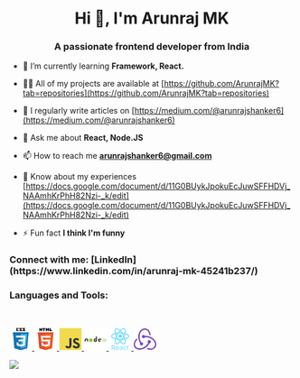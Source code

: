 <h1 align="center">Hi 👋, I'm Arunraj MK</h1>
<h3 align="center">A passionate frontend developer from India</h3>

- 🌱 I’m currently learning **Framework, React.**

- 👨‍💻 All of my projects are available at [https://github.com/ArunrajMK?tab=repositories](https://github.com/ArunrajMK?tab=repositories)

- 📝 I regularly write articles on [https://medium.com/@arunrajshanker6](https://medium.com/@arunrajshanker6)

- 💬 Ask me about **React, Node.JS**

- 📫 How to reach me **arunrajshanker6@gmail.com**

- 📄 Know about my experiences [https://docs.google.com/document/d/11G0BUykJpokuEcJuwSFFHDVj_NAAmhKrPhH82Nzi-_k/edit](https://docs.google.com/document/d/11G0BUykJpokuEcJuwSFFHDVj_NAAmhKrPhH82Nzi-_k/edit)

- ⚡ Fun fact **I think I'm funny**

<h3 align="left">Connect with me: [LinkedIn](https://www.linkedin.com/in/arunraj-mk-45241b237/) </h3>
<p align="left">
</p>

<h3 align="left">Languages and Tools:</h3><br/>
<p align="left"> <a href="https://www.w3schools.com/css/" target="_blank" rel="noreferrer"> <img src="https://raw.githubusercontent.com/devicons/devicon/master/icons/css3/css3-original-wordmark.svg" alt="css3" width="40" height="40"/> </a> <a href="https://www.w3.org/html/" target="_blank" rel="noreferrer"> <img src="https://raw.githubusercontent.com/devicons/devicon/master/icons/html5/html5-original-wordmark.svg" alt="html5" width="40" height="40"/> </a> <a href="https://developer.mozilla.org/en-US/docs/Web/JavaScript" target="_blank" rel="noreferrer"> <img src="https://raw.githubusercontent.com/devicons/devicon/master/icons/javascript/javascript-original.svg" alt="javascript" width="40" height="40"/> </a> <a href="https://nodejs.org" target="_blank" rel="noreferrer"> <img src="https://raw.githubusercontent.com/devicons/devicon/master/icons/nodejs/nodejs-original-wordmark.svg" alt="nodejs" width="40" height="40"/> </a> <a href="https://reactjs.org/" target="_blank" rel="noreferrer"> <img src="https://raw.githubusercontent.com/devicons/devicon/master/icons/react/react-original-wordmark.svg" alt="react" width="40" height="40"/> </a> <a href="https://redux.js.org" target="_blank" rel="noreferrer"> <img src="https://raw.githubusercontent.com/devicons/devicon/master/icons/redux/redux-original.svg" alt="redux" width="40" height="40"/> </a> </p>



<img src="https://github-readme-stats.vercel.app/api?username=ArunrajMK&&show_icons=true&title_color=ffffff&icon_color=bb2acf&text_color=daf7dc&bg_color=151515"/>

